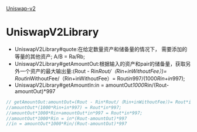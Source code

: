 [Uniswap-v2](https://github.com/33357/smartcontract-apps/blob/main/DEX/Uniswap-v2/README.md)



# UniswapV2Library

* UniswapV2Library#quote:在给定数量资产和储备量的情况下， 需要添加的等量的其他资产; A/B = Ra/Rb;
* UniswapV2Library#getAmountOut:根据输入的资产和pair的储备量，获取另外一个资产的最大输出量:(Rout - Rin*Rout/（Rin+inWithoutFee）)= Rout*inWithoutFee/（Rin+inWithoutFee）= Rout*in*997/(1000*Rin+in*997);
* UniswapV2Library#getAmountIn:in = amountOut*1000*Rin/(Rout-amountOut)*997

```js
// getAmountOut:amountOut=(Rout - Rin*Rout/（Rin+inWithoutFee）)= Rout*inWithoutFee/（Rin+inWithoutFee）= Rout*in*997/(1000*Rin+in*997)
//amountOut*(1000*Rin+in*997) = Rout*in*997;
//amountOut*1000*Rin+amountOut*in*997 = Rout*in*997;
//amountOut*1000*Rin = in*(Rout-amountOut)*997
//in = amountOut*1000*Rin/(Rout-amountOut)*997
```